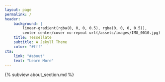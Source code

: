 ```yaml
---
layout: page
permalink: /
header:
    background: |
        linear-gradient(rgba(0, 0, 0, 0.5), rgba(0, 0, 0, 0.5)),
        center center/cover no-repeat url(/assets/images/IMG_0010.jpg)
    title: Tessellate
    subtitle: A Jekyll Theme
    color: "#fff"
cta:
    link: "#about"
    text: "Learn More"
---
```


{% subview about_section.md %}

